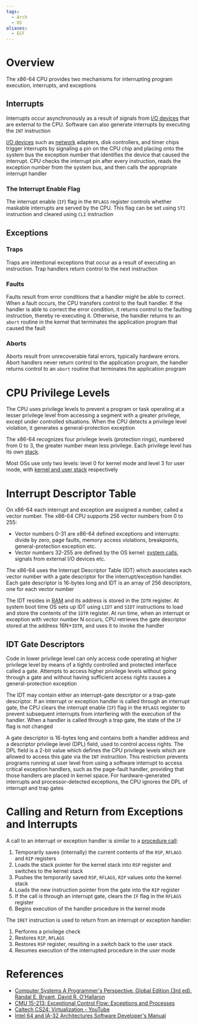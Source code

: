 ```yaml
---
tags:
  - Arch
  - OS
aliases:
  - ECF
---
```


# Overview

The x86-64 CPU provides two mechanisms for interrupting program execution, interrupts, and exceptions

## Interrupts

Interrupts occur asynchronously as a result of signals from [I/O devices](Input-Output%20Devices.md) that are external to the CPU. Software can also generate interrupts by executing the `INT` instruction

[I/O devices](Input-Output%20Devices.md) such as [network](Network.md) adapters, disk controllers, and timer chips trigger interrupts by signaling a pin on the CPU chip and placing onto the system bus the exception number that identifies the device that caused the interrupt. CPU checks the interrupt pin after every instruction, reads the exception number from the system bus, and then calls the appropriate interrupt handler

### The Interrupt Enable Flag

The interrupt enable (`IF`) flag in the `RFLAGS` register controls whether maskable interrupts are served by the CPU. This flag can be set using `STI` instruction and cleared using `CLI` instruction

## Exceptions

### Traps

Traps are intentional exceptions that occur as a result of executing an instruction. Trap handlers return control to the next instruction

### Faults

Faults result from error conditions that a handler might be able to correct. When a fault occurs, the CPU transfers control to the fault handler. If the handler is able to correct the error condition, it returns control to the faulting instruction, thereby re-executing it. Otherwise, the handler returns to an `abort` routine in the kernel that terminates the application program that caused the fault

### Aborts

Aborts result from unrecoverable fatal errors, typically hardware errors. Abort handlers never return control to the application program, the handler returns control to an `abort` routine that terminates the application program

# CPU Privilege Levels

The CPU uses privilege levels to prevent a program or task operating at a lesser privilege level from accessing a segment with a greater privilege, except under controlled situations. When the CPU detects a privilege level violation, it generates a general-protection exception

The x86-64 recognizes four privilege levels (protection rings), numbered from 0 to 3, the greater number mean less privilege. Each privilege level has its own [stack](Call%20Stack.md).

Most OSs use only two levels: level 0 for kernel mode and level 3 for user mode, with [kernel and user stack](Call%20Stack.md) respectively

# Interrupt Descriptor Table

On x86-64 each interrupt and exception are assigned a number, called a vector number. The x86-64 CPU supports 256 vector numbers from 0 to 255:

- Vector numbers 0-31 are x86-64 defined exceptions and interrupts: divide by zero, page faults, memory access violations, breakpoints, general-protection exception etc.
- Vector numbers 32-255 are defined by the OS kernel: [system calls](System%20Calls.md), signals from external I/O devices etc.

The x86-64 uses the Interrupt Descriptor Table (IDT) which associates each vector number with a gate descriptor for the interrupt/exception handler. Each gate descriptor is 16-bytes long and IDT is an array of 256 descriptors, one for each vector number

The IDT resides in [RAM](Main%20Memory.md) and its address is stored in the `IDTR` register. At system boot time OS sets up IDT using `LIDT` and `SIDT` instructions to load and store the contents of the `IDTR` register. At run time, when an interrupt or exception with vector number N occurs, CPU retrieves the gate descriptor stored at the address 16N+`IDTR`, and uses it to invoke the handler

## IDT Gate Descriptors

Code in lower privilege level can only access code operating at higher privilege level by means of a tightly controlled and protected interface called a gate. Attempts to access higher privilege levels without going through a gate and without having sufficient access rights causes a general-protection exception

The IDT may contain either an interrupt-gate descriptor or a trap-gate descriptor. If an interrupt or exception handler is called through an interrupt gate, the CPU clears the interrupt enable (`IF`) flag in the `RFLAGS` register to prevent subsequent interrupts from interfering with the execution of the handler. When a handler is called through a trap gate, the state of the `IF` flag is not changed

A gate descriptor is 16-bytes long and contains both a handler address and a descriptor privilege level (DPL) field, used to control access rights. The DPL field is a 2-bit value which defines the CPU privilege levels which are allowed to access this gate via the `INT` instruction. This restriction prevents programs running at user level from using a software interrupt to access critical exception handlers, such as the page-fault handler, providing that those handlers are placed in kernel space. For hardware-generated interrupts and processor-detected exceptions, the CPU ignores the DPL of interrupt and trap gates

# Calling and Return from Exceptions and Interrupts

A call to an interrupt or exception handler is similar to a [procedure call](Call%20Stack.md):

1. Temporarily saves (internally) the current contents of the `RSP`, `RFLAGS` and `RIP` registers
2. Loads the stack pointer for the kernel stack into `RSP` register and switches to the kernel stack
3. Pushes the temporarily saved `RSP`, `RFLAGS`, `RIP` values onto the kernel stack
4. Loads the new instruction pointer from the gate into the `RIP` register
5. If the call is through an interrupt gate, clears the `IF` flag in the `RFLAGS` register
6. Begins execution of the handler procedure in the kernel mode

The `IRET` instruction is used to return from an interrupt or exception handler:

1. Performs a privilege check
2. Restores `RIP`, `RFLAGS`
3. Restores `RSP` register, resulting in a switch back to the user stack
4. Resumes execution of the interrupted procedure in the user mode

# References

- [Computer Systems A Programmer's Perspective, Global Edition (3rd ed). Randal E. Bryant, David R. O'Hallaron](References.md#Computer%20Systems%20A%20Programmer's%20Perspective,%20Global%20Edition%20(3rd%20ed).%20Randal%20E.%20Bryant,%20David%20R.%20O'Hallaron)
- [CMU 15-213: Exceptional Control Flow: Exceptions and Processes](https://scs.hosted.panopto.com/Panopto/Pages/Viewer.aspx?id=d2759175-d59e-4f80-ab9e-24c2f15c8adb)
- [Caltech CS24: Virtualization - YouTube](https://youtu.be/kdeLkd8-EdI?si=gtskw4sk3FE0CcGQ)
- [Intel 64 and IA-32 Architectures Software Developer's Manual](References.md#Intel%2064%20and%20IA-32%20Architectures%20Software%20Developer's%20Manual)
